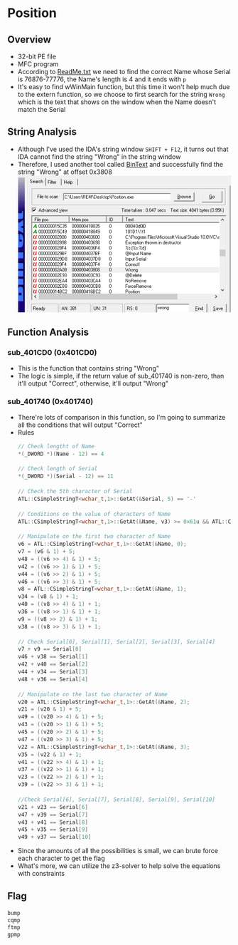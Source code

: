 # Position
## Overview
* 32-bit PE file
* MFC program
* According to [ReadMe.txt](./ReadMe.txt) we need to find the correct Name whose Serial is 76876-77776, the Name's length is 4 and it ends with ```p```
* It's easy to find wWinMain function, but this time it won't help much due to the extern function, so we choose to first search for the string ```Wrong``` which is the text that shows on the window when the Name doesn't match the Serial

## String Analysis
* Although I've used the IDA's string window ```SHIFT + F12```, it turns out that IDA cannot find the string "Wrong" in the string window
* Therefore, I used another tool called [BinText](https://bintext.soft32.com/) and successfully find the string "Wrong" at offset 0x3808<br>
  ![](../img/Position%20-%20string.png)
## Function Analysis
### sub_401CD0 (0x401CD0)
* This is the function that contains string "Wrong"
* The logic is simple, if the return value of sub_401740 is non-zero, than it'll output "Correct", otherwise, it'll output "Wrong"
### sub_401740 (0x401740)
* There're lots of comparison in this function, so I'm going to summarize all the conditions that will output "Correct"
* Rules
  ```c
  // Check lengtht of Name
  *(_DWORD *)(Name - 12) == 4

  // Check length of Serial
  *(_DWORD *)(Serial - 12) == 11

  // Check the 5th character of Serial
  ATL::CSimpleStringT<wchar_t,1>::GetAt(&Serial, 5) == '-'

  // Conditions on the value of characters of Name
  ATL::CSimpleStringT<wchar_t,1>::GetAt(&Name, v3) >= 0x61u && ATL::CSimpleStringT<wchar_t,1>::GetAt(&Name, v3) <= 0x7Au

  // Manipulate on the first two character of Name
  v6 = ATL::CSimpleStringT<wchar_t,1>::GetAt(&Name, 0);
  v7 = (v6 & 1) + 5;
  v48 = ((v6 >> 4) & 1) + 5;
  v42 = ((v6 >> 1) & 1) + 5;
  v44 = ((v6 >> 2) & 1) + 5;
  v46 = ((v6 >> 3) & 1) + 5;
  v8 = ATL::CSimpleStringT<wchar_t,1>::GetAt(&Name, 1);
  v34 = (v8 & 1) + 1;
  v40 = ((v8 >> 4) & 1) + 1;
  v36 = ((v8 >> 1) & 1) + 1;
  v9 = ((v8 >> 2) & 1) + 1;
  v38 = ((v8 >> 3) & 1) + 1;

  // Check Serial[0], Serial[1], Serial[2], Serial[3], Serial[4]
  v7 + v9 == Serial[0]
  v46 + v38 == Serial[1]
  v42 + v40 == Serial[2]
  v44 + v34 == Serial[3]
  v48 + v36 == Serial[4]

  // Manipulate on the last two character of Name
  v20 = ATL::CSimpleStringT<wchar_t,1>::GetAt(&Name, 2);
  v21 = (v20 & 1) + 5;
  v49 = ((v20 >> 4) & 1) + 5;
  v43 = ((v20 >> 1) & 1) + 5;
  v45 = ((v20 >> 2) & 1) + 5;
  v47 = ((v20 >> 3) & 1) + 5;
  v22 = ATL::CSimpleStringT<wchar_t,1>::GetAt(&Name, 3);
  v35 = (v22 & 1) + 1;
  v41 = ((v22 >> 4) & 1) + 1;
  v37 = ((v22 >> 1) & 1) + 1;
  v23 = ((v22 >> 2) & 1) + 1;
  v39 = ((v22 >> 3) & 1) + 1;

  //Check Serial[6], Serial[7], Serial[8], Serial[9], Serial[10]
  v21 + v23 == Serial[6]
  v47 + v39 == Serial[7]
  v43 + v41 == Serial[8]
  v45 + v35 == Serial[9]
  v49 + v37 == Serial[10]
  ```
* Since the amounts of all the possibilities is small, we can brute force each character to get the flag
* What's more, we can utilize the z3-solver to help solve the equations with constraints
## Flag
```
bump
cqmp
ftmp
gpmp
```
